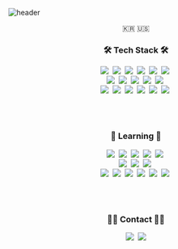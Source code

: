 ![header](https://capsule-render.vercel.app/api?type=soft&color=auto&height=150&section=header&text=YeonggeunYang&fontSize=70&animation=twinkling)
<p align="center">🇰🇷 🇺🇸</p>

<h3 align="center">🛠 Tech Stack 🛠</h3>
<p align="center">
  <img src="https://img.shields.io/badge/Java-007396?style=flat-square&logo=Java&logoColor=white"/>&nbsp;
  <img src="https://img.shields.io/badge/SpringBoot-6DB33F?style=flat-square&logo=Spring&logoColor=white"/>&nbsp;
  <img src="https://img.shields.io/badge/MySQL-4479A1?style=flat-square&logo=MySql&logoColor=white"/>&nbsp;
  <img src="https://img.shields.io/badge/Oracle-F80000?style=flat-square&logo=Oracle&logoColor=white"/>&nbsp;
  <img src="https://img.shields.io/badge/PHP-777BB4?style=flat-square&logo=PHP&logoColor=white"/>&nbsp;
  <img src="https://img.shields.io/badge/Laravel-FF2D20?style=flat-square&logo=Laravel&logoColor=white"/>&nbsp;
  <br/>
  <img src="https://img.shields.io/badge/HTML-E34F26?style=flat-square&logo=HTML5&logoColor=white"/>&nbsp;
  <img src="https://img.shields.io/badge/CSS-1572B6?style=flat-square&logo=CSS3&logoColor=white"/>&nbsp;
  <img src="https://img.shields.io/badge/Javascript-F7DF1E?style=flat-square&logo=JavaScript&logoColor=white"/>&nbsp;
  <img src="https://img.shields.io/badge/jQuery-0769AD?style=flat-square&logo=jQuery&logoColor=white"/>&nbsp;
  <img src="https://img.shields.io/badge/Bootstrap-7952B3?style=flat-square&logo=Bootstrap&logoColor=white"/>&nbsp;
  <br/>
  <img src="https://img.shields.io/badge/Git-F05032?style=flat-square&logo=Git&logoColor=white"/>&nbsp;
  <img src="https://img.shields.io/badge/GitHub-181717?style=flat-square&logo=GitHub&logoColor=white"/>&nbsp;
  <img src="https://img.shields.io/badge/GitLab-FCA121?style=flat-square&logo=GitLab&logoColor=white"/>&nbsp;
  <img src="https://img.shields.io/badge/Insomnia-5849BE?style=flat-square&logo=Insomnia&logoColor=white"/>&nbsp;
  <img src="https://img.shields.io/badge/Notion-000000?style=flat-square&logo=Notion&logoColor=white"/>&nbsp;
  <img src="https://img.shields.io/badge/Slack-4A154B?style=flat-square&logo=Slack&logoColor=white"/>&nbsp;
</p>

<br/><br/>
<h3 align="center">📖 Learning 📖</h3>
<p align="center">
    <img src="https://img.shields.io/badge/Linux-FCC624?style=flat-square&logo=Linux&logoColor=white"/>&nbsp;
    <img src="https://img.shields.io/badge/Node-339933?style=flat-square&logo=Node.js&logoColor=white"/>&nbsp;
    <img src="https://img.shields.io/badge/Express-000000?style=flat-square&logo=Express&logoColor=white"/>&nbsp;
    <img src="https://img.shields.io/badge/NestJS-E0234E?style=flat-square&logo=NestJS&logoColor=white"/>&nbsp;
    <img src="https://img.shields.io/badge/MongoDB-47A248?style=flat-square&logo=MongoDB&logoColor=white"/>&nbsp;
    <br/>
    <img src="https://img.shields.io/badge/Typescript-3178C6?style=flat-square&logo=Typescript&logoColor=white"/>&nbsp;
    <img src="https://img.shields.io/badge/React-61DAFB?style=flat-square&logo=React&logoColor=white"/>&nbsp;
    <img src="https://img.shields.io/badge/AntD-0170FE?style=flat-square&logo=ant-design&logoColor=white"/>&nbsp;
    <br/>
    <img src="https://img.shields.io/badge/Jest-C21325?style=flat-square&logo=Jest&logoColor=white"/>&nbsp;
    <img src="https://img.shields.io/badge/AWS-232F3E?style=flat-square&logo=amazon-aws&logoColor=white"/>&nbsp;
    <img src="https://img.shields.io/badge/Docker-2496ED?style=flat-square&logo=Docker&logoColor=white"/>&nbsp;
    <img src="https://img.shields.io/badge/Kubernetes-326CE5?style=flat-square&logo=Kubernetes&logoColor=white"/>&nbsp;
    <img src="https://img.shields.io/badge/Travis-3EAAAF?style=flat-square&logo=travis-ci&logoColor=white"/>&nbsp;
    <img src="https://img.shields.io/badge/GitHub Actions-2088FF?style=flat-square&logo=github-actions&logoColor=white"/>&nbsp;
</p>

<br/><br/>
<h3 align="center"> 🐻‍❄️ Contact 🐻‍❄️</h3>
<p align="center">
  <a href="mailto:y2gcoder@gmail.com"><img src="https://img.shields.io/badge/Gmail-d14836?style=flat-square&logo=Gmail&logoColor=white&link=y2gcoder@gmail.com"/></a>&nbsp;
  <a href="https://y2gcoder.github.io/" target="_blank"><img src="https://img.shields.io/badge/Blog-181717?style=flat-square&logo=GitHub&logoColor=white"/></a>
</p>&nbsp;
<br>
